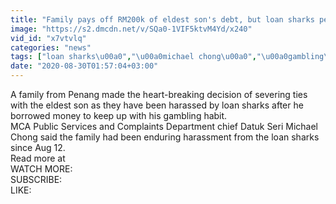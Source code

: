 ```yaml
---
title: "Family pays off RM200k of eldest son's debt, but loan sharks persist"
image: "https://s2.dmcdn.net/v/SQa0-1VIF5ktvM4Yd/x240"
vid_id: "x7vtvlq"
categories: "news"
tags: ["loan sharks\u00a0","\u00a0michael chong\u00a0","\u00a0gambling\u00a0"]
date: "2020-08-30T01:57:04+03:00"
---
```

A family from Penang made the heart-breaking decision of severing ties with the eldest son as they have been harassed by loan sharks after he borrowed money to keep up with his gambling habit.   <br>MCA Public Services and Complaints Department chief Datuk Seri Michael Chong said the family had been enduring harassment from the loan sharks since Aug 12.  <br>Read more at   <br>WATCH MORE:   <br>SUBSCRIBE:   <br>LIKE: 
